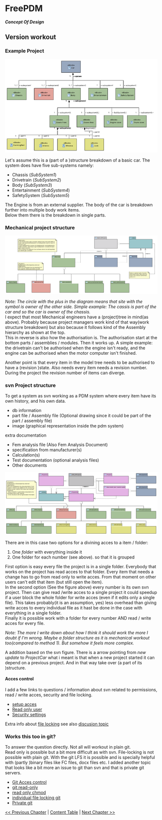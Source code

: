 # FreePDM
***Concept Of Design***

## Version workout

### Example Project

![Product breakdown](FreePDM_CoD-Figures/BDD_Example.png)

Let's assume this is a (part of a )structure breakdown of a basic car. The system does have five sub-systems namely:

- Chassis (_SubSystem1_)
- Drivetrain (_SubSystem2_)
- Body (_SubSystem3_)
- Entertainment (_SubSystem4_)
- SafetySystem (_SubSystem5_)

The Engine is from an external supplier. The body of the car is breakdown further into multiple body work items.  
Below them there is the breakdown in single parts.  

### Mechanical project structure

![Project structure](FreePDM_CoD-Figures/PKG_MechProjects.png)

_Note: The circle with the plus in the diagram means that site with the symbol is owner of the other side. Simple example: The cassis is part of the car and so the car is owner of the chassis._  
I expect that most Mechanical engineers have a (project)tree in mind(as above). Probably because project managers work kind of that way(work structure breakdown) but also because it follows kind of the Assembly hierarchy as shown at the top.  
This in reverse is also how the authorisation is. The authorisation start at the bottom parts / assemblies / modules. Then it works up.
A simple example: the drivetrain can't be authorised when the engine isn't ready, and the engine can be authorised when the motor computer isn't finished.  

Another point is that every item in the model tree needs to be authorised to have a (revision )state. Also needs every item needs a revision number. During the project the revision number of items can diverge.

### svn Project structure

To get a system as svn working as a PDM system where every item have its own history, and his own data.

- db information
- part file / Assembly file (Optional drawing since it could be part of the part / assembly file)
- image (graphical representation inside the pdm system)

extra documentation

- Fem analysis file (Also Fem Analysis Document)
- specification from manufacturer(s)
- Calculation(s)
- Test documentation (optional analysis files)
- Other documents 

![Project structure](FreePDM_CoD-Figures/PKG_SVNProcects.png)

There are in this case two options for a divining acces to a item / folder:

1. One *folder* with everything inside it
2. One folder for each number (see above). so that it is grouped

First option is easy every file the project is in a single folder.
Everybody that works on the project has read acces to that folder.
Every item that needs a change has to go from read only to write acces. From that moment on other users can't edit that item (but still open the item).  
In the second option (See the figure above) every number is its own svn project. 
Then can give read /write acces to a single project it could speedup if a user block the whole folder for write acces (even if it edits only a single file).
This takes probably(it is an assumption, yes) less overhead than giving write acces to every individual file as it hast be done in the case with everything in a single folder.  
Finally it is possible work with a folder for every number AND read / write acces for every file.

_Note: The more I write down about how I think it should work the more I doubt if I'm wrong.
Maybe a folder structure as it is mechanical workout too(compared to method 1). But somehow it feels more complex._

A addition based on the svn figure.
There is a arrow pointing from _new update_ to _ProjectCar_ what i meant is that when a new project started it can depend on a previous project. And in that way take over (a part of its )structure.

#### Acces control

I add a few links to questions / information about svn related to permissions, read / write acces, security and file locking.

- [setup acces](https://stackoverflow.com/questions/81361/how-do-i-set-up-access-control-in-svn)
- [Read only user](https://stackoverflow.com/questions/282018/single-read-only-user-for-svn)
-  [Security settings](https://stackoverflow.com/questions/1400708/svn-with-apache-security)

Extra info about [file locking](https://www.thegeekstuff.com/2014/07/svn-lock-unlock-examples/) see also [discusion topic](https://forum.freecadweb.org/viewtopic.php?p=594392&sid=9b31b19f572ae66342daab88ffe958d2#p594392)


### Works this too in git?

To answer the question directly. Not all will workout in plain git.  
Read only is possible but a bit more difficult as with svn. File-locking is not possible with plain git. With the git LFS it is possible and is specially helpful with (partly )binary files like FC files, docx files etc.
I added another topic that looks like a bit more an issue to git than svn and that is private git servers.

- [Git Acces control](https://wincent.com/wiki/Git_repository_access_control)
- [git read-only](https://stackoverflow.com/questions/1662205/how-to-make-a-git-repository-read-only)
- [read only chmod](https://stackoverflow.com/questions/9159453/git-repository-with-read-only-permissions)
- [individual file locking git](https://stackoverflow.com/questions/13662255/is-there-a-way-to-lock-individual-files-or-directories-on-fork-when-using-git)
- [Private git](https://www.digitalocean.com/community/tutorials/how-to-set-up-a-private-git-server-on-a-vps)

[<< Previous Chapter](FreePDM_03-1-Attributes.md) | [Content Table](README.md) | [Next Chapter >>](FreePDM_04-Requirements.md)